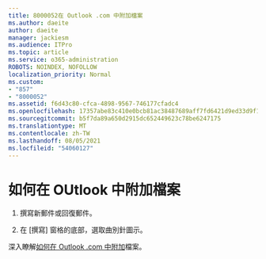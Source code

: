 ```yaml
---
title: 8000052在 Outlook .com 中附加檔案
ms.author: daeite
author: daeite
manager: jackiesm
ms.audience: ITPro
ms.topic: article
ms.service: o365-administration
ROBOTS: NOINDEX, NOFOLLOW
localization_priority: Normal
ms.custom:
- "857"
- "8000052"
ms.assetid: f6d43c80-cfca-4898-9567-746177cfadc4
ms.openlocfilehash: 17357abe83c410e0bcb81ac38487689aff7fd6421d9ed33d9f10576721b71d3f
ms.sourcegitcommit: b5f7da89a650d2915dc652449623c78be6247175
ms.translationtype: MT
ms.contentlocale: zh-TW
ms.lasthandoff: 08/05/2021
ms.locfileid: "54060127"
---
```

# <a name="how-to-attach-files-in-outlook"></a>如何在 OUtlook 中附加檔案 

1. 撰寫新郵件或回復郵件。

2. 在 [撰寫] 窗格的底部，選取曲別針圖示。

深入瞭解[如何在 Outlook .com 中附加](https://go.microsoft.com/fwlink/p/?linkid=2001702&amp;clcid=0x409)檔案。
  